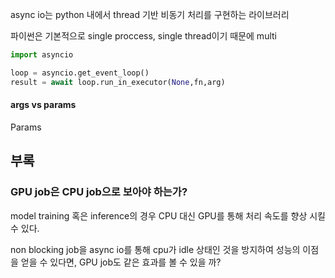 
async io는 python 내에서 thread 기반 비동기 처리를 구현하는 라이브러리

파이썬은 기본적으로 single proccess, single thread이기 때문에 multi


```python
import asyncio

loop = asyncio.get_event_loop()
result = await loop.run_in_executor(None,fn,arg)
```







#### args vs params
Params





## 부록
### GPU job은 CPU job으로 보아야 하는가?
model training 혹은 inference의 경우 CPU 대신 GPU를 통해 처리 속도를 향상 시킬 수 있다.

non blocking job을 async io를 통해 cpu가 idle 상태인 것을 방지하여 성능의 이점을 얻을 수 있다면, GPU job도 같은 효과를 볼 수 있을 까?


